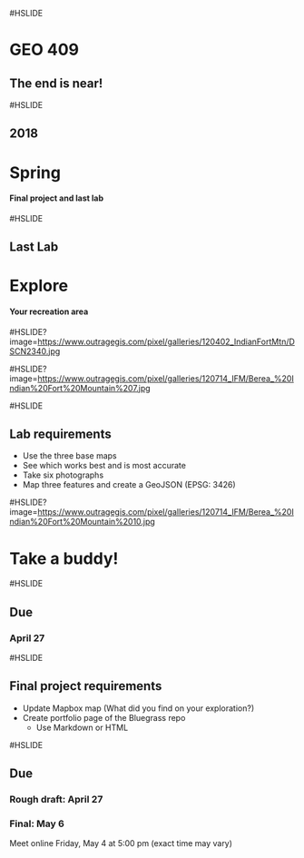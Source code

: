 #HSLIDE
# GEO 409
## The end is near!


#HSLIDE
## 2018
# Spring
#### Final project and last lab

#HSLIDE
## Last Lab
# Explore
#### Your recreation area

#HSLIDE?image=https://www.outragegis.com/pixel/galleries/120402_IndianFortMtn/DSCN2340.jpg

#HSLIDE?image=https://www.outragegis.com/pixel/galleries/120714_IFM/Berea_%20Indian%20Fort%20Mountain%207.jpg


#HSLIDE
## Lab requirements
* Use the three base maps
* See which works best and is most accurate
* Take six photographs
* Map three features and create a GeoJSON (EPSG: 3426)

#HSLIDE?image=https://www.outragegis.com/pixel/galleries/120714_IFM/Berea_%20Indian%20Fort%20Mountain%2010.jpg
# Take a buddy!


#HSLIDE
## Due
### April 27

#HSLIDE
## Final project requirements
* Update Mapbox map (What did you find on your exploration?)
* Create portfolio page of the Bluegrass repo
  * Use Markdown or HTML

#HSLIDE
## Due
### Rough draft: April 27
### Final: May 6
Meet online Friday, May 4 at 5:00 pm (exact time may vary)
